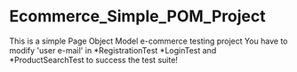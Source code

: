 Ecommerce_Simple_POM_Project
=======
This is a simple Page Object Model e-commerce testing project
You have to modify 'user e-mail' in *RegistrationTest *LoginTest and *ProductSearchTest to success the test suite!

